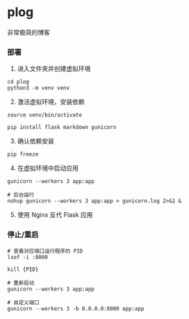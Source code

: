 # plog

非常极简的博客

### 部署

1. 进入文件夹并创建虚拟环境
```
cd plog
python3 -m venv venv 
```

2. 激活虚拟环境，安装依赖

```
source venv/bin/activate

pip install flask markdown gunicorn
```

3. 确认依赖安装
```
pip freeze
```

4. 在虚拟环境中启动应用
```
gunicorn --workers 3 app:app

# 后台运行
nohup gunicorn --workers 3 app:app > gunicorn.log 2>&1 &
```

5. 使用 Nginx 反代 Flask 应用

### 停止/重启

```
# 查看对应端口运行程序的 PID
lsof -i :8000

kill {PID}

# 重新启动
gunicorn --workers 3 app:app

# 自定义端口
gunicorn --workers 3 -b 0.0.0.0:8000 app:app

```
